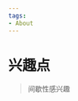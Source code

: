 ```yaml
---
tags:
- About
---
```



# 兴趣点
> 间歇性感兴趣


<style type="text/css">
.row {
  display: flex;
  flex-wrap: wrap;
  padding: 0px 0px;
  width: 96%;
}

.column {
  flex: 16%;
  padding: 5px 10px;
}

.column img {
  margin-top: 10px;
  vertical-align: middle;
}
</style>

<div id="container" class="row">
</div>

<script type="text/javascript">
const names = [
['3b1b', 'typescript', 'ubuntu', 'vscode', 'vue'],
['anaconda', 'android', 'css', 'django', 'docker'],
['git', 'github', 'hadoop', 'java', 'javascript'],
['jupyter', 'latex', 'markdown', 'matlab', 'mysql'],
['pytorch', 'qbittorrent', 'Rlogo', 'sas', 'sklearn'],
['node', 'numpy', 'pandas', 'plex', 'python']
]

const urls = [
['https://github.com/3b1b/manim', 'https://www.typescriptlang.org/', 'https://ubuntu.com/', 'https://code.visualstudio.com/', 'https://cn.vuejs.org/'],
['https://www.anaconda.com/', 'https://www.android.com/', 'https://en.wikipedia.org/wiki/CSS', 'https://www.djangoproject.com/', 'https://www.docker.com/'],
['https://git-scm.com/', 'https://github.com/', 'https://hadoop.apache.org/', 'https://www.java.com/', 'https://www.javascript.com/'],
['https://jupyter.org/', 'https://www.latex-project.org/', 'https://www.markdownguide.org/', 'https://www.mathworks.com/products/matlab.html', 'https://www.mysql.com/'],
['https://pytorch.org/', 'https://www.qbittorrent.org/', 'https://www.r-project.org/', 'https://www.sas.com/', 'https://scikit-learn.org/'],
['https://nodejs.org/', 'https://numpy.org/', 'https://pandas.pydata.org/', 'https://www.plex.tv/', 'https://www.python.org/']
]
for (var i = names.length - 1; i >= 0; i--) {
    // 每一列都是一个div
    var div_column = document.createElement('div');
    div_column.classList.add('column')
    for (var j = names[i].length - 1; j >= 0; j--) {
        // 里面包裹着若干个链接
        // 每个链接包着一个svg图片
        var url_tmp = document.createElement('a');
        var img_tmp = document.createElement('img');
        url_tmp.href = urls[i][j];
        url_tmp.alt = names[i][j];
        url_tmp.target = "_blank";
        img_tmp.src = "/About/assets/" + names[i][j] + ".svg";
        url_tmp.appendChild(img_tmp);
        div_column.appendChild(url_tmp);
    }
    document.getElementById('container').appendChild(div_column);
}
</script>